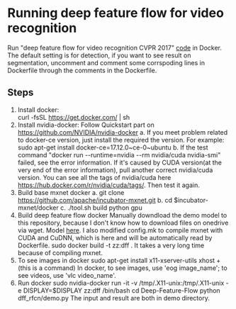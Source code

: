 # Running deep feature flow for video recognition

Run "deep feature flow for video recognition CVPR 2017" [code](github.com/msracver/Deep-Feature-Flow.git) in Docker. 
The default setting is for detection, if you want to see result on segmentation, uncomment and comment some corrspoding lines in Dockerfile through the comments in the Dockerfile.

## Steps

1. Install docker:  
curl -fsSL https://get.docker.com/ | sh
2. Install nvidia-docker:
Follow Quickstart part on https://github.com/NVIDIA/nvidia-docker 
 a. If you meet problem related to docker-ce version, just install the required the version. For example:
             		sudo apt-get install docker-ce=17.12.0\~ce-0~ubuntu
             b. If the test command "docker run --runtime=nvidia --rm nvidia/cuda nvidia-smi" failed, see the error information.
               If it's caused by CUDA version(at the very end of the error information), pull another correct nvidia/cuda version.
               You can see all the tags of nvidia/cuda here https://hub.docker.com/r/nvidia/cuda/tags/. Then test it again.
3. Build base mxnet docker
  a. git clone https://github.com/apache/incubator-mxnet.git
  b. cd $incubator-mxnet/docker
  c. ./tool.sh build python gpu
4. Build deep feature flow docker
   Manually downdload the demo model to this repository, because I don't know how to download files on onedrive via wget. Model [here](https://onedrive.live.com/?authkey=%21AC4xhgrwHnIkH5Y&cid=F371D9563727B96F&id=F371D9563727B96F%21102799&parId=F371D9563727B96F%21102795&action=locate). I also modified config.mk to compile mxnet with CUDA and CuDNN, which is here and will be automatically read by Dockerfile.
sudo docker build -t zz:dff .
It takes a very long time because of compiling mxnet.
5. To see images in docker
   sudo apt-get install x11-xserver-utils
    xhost + (this is a command)
   In docker, to see images, use 'eog image_name'; to see videos, use 'vlc video_name'.
6. Run docker
sudo nvidia-docker run -it -v /tmp/.X11-unix:/tmp/.X11-unix -e DISPLAY=$DISPLAY zz:dff /bin/bash
cd Deep-Feature-Flow
python dff_rfcn/demo.py
The input and result are both in demo directory.

